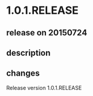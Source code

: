 # 1.0.1.RELEASE

## release on 20150724

## description

## changes

Release version 1.0.1.RELEASE

